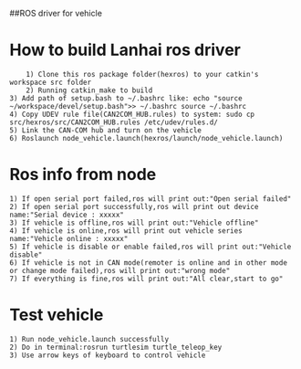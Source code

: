 ##ROS driver for vehicle

How to build Lanhai ros driver
=====================================================================
    	1) Clone this ros package folder(hexros) to your catkin's workspace src folder
    	2) Running catkin_make to build 
	3) Add path of setup.bash to ~/.bashrc like: echo "source ~/workspace/devel/setup.bash">> ~/.bashrc	source ~/.bashrc
	4) Copy UDEV rule file(CAN2COM_HUB.rules) to system: sudo cp src/hexros/src/CAN2COM_HUB.rules /etc/udev/rules.d/
	5) Link the CAN-COM hub and turn on the vehicle
	6) Roslaunch node_vehicle.launch(hexros/launch/node_vehicle.launch)

Ros info from node
=====================================================================
	1) If open serial port failed,ros will print out:"Open serial failed"
	2) If open serial port successfully,ros will print out device name:"Serial device : xxxxx"
	3) If vehicle is offline,ros will print out:"Vehicle offline"
	4) If vehicle is online,ros will print out vehicle series name:"Vehicle online : xxxxx"
	5) If vehicle is disable or enable failed,ros will print out:"Vehicle disable"
	6) If vehicle is not in CAN mode(remoter is online and in other mode or change mode failed),ros will print out:"wrong mode"
	7) If everything is fine,ros will print out:"All clear,start to go"

Test vehicle
=====================================================================
	1) Run node_vehicle.launch successfully
	2) Do in terminal:rosrun turtlesim turtle_teleop_key
	3) Use arrow keys of keyboard to control vehicle
